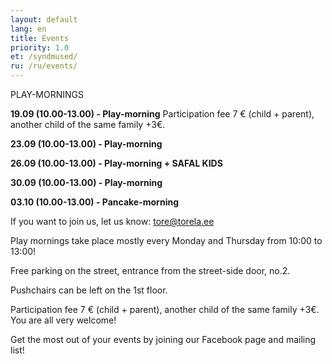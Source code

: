 ```yaml
---
layout: default
lang: en
title: Events
priority: 1.0
et: /syndmused/
ru: /ru/events/
---
```

PLAY-MORNINGS

**19.09 (10.00-13.00) - Play-morning**
Participation fee 7 € (child + parent), another child of the same family +3€.

**23.09 (10.00-13.00) - Play-morning**

**26.09 (10.00-13.00) - Play-morning + SAFAL KIDS**

**30.09 (10.00-13.00) - Play-morning**

**03.10 (10.00-13.00) - Pancake-morning**


If you want to join us, let us know: tore@torela.ee

Play mornings take place mostly every Monday and Thursday from 10:00 to 13:00!

Free parking on the street, entrance from the street-side door, no.2. 

Pushchairs can be left on the 1st floor.

Participation fee 7 € (child + parent), another child of the same family +3€. You are all very welcome!


Get the most out of your events by joining our Facebook page and mailing list!
